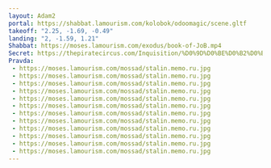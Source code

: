 ```yaml
---
layout: Adam2
portal: https://shabbat.lamourism.com/kolobok/odoomagic/scene.gltf
takeoff: "2.25, -1.69, -0.49"
landing: "2, -1.59, 1.21"
Shabbat: https://moses.lamourism.com/exodus/book-of-JoB.mp4
Secret: https://thepiratecircus.com/Inquisition/%D0%9D%D0%BE%D0%B2%D0%B8%D1%87%D0%BA%D0%B8.jpg?debug=🇺🇦
Pravda:
 - https://moses.lamourism.com/mossad/stalin.memo.ru.jpg
 - https://moses.lamourism.com/mossad/stalin.memo.ru.jpg
 - https://moses.lamourism.com/mossad/stalin.memo.ru.jpg
 - https://moses.lamourism.com/mossad/stalin.memo.ru.jpg
 - https://moses.lamourism.com/mossad/stalin.memo.ru.jpg
 - https://moses.lamourism.com/mossad/stalin.memo.ru.jpg
 - https://moses.lamourism.com/mossad/stalin.memo.ru.jpg
 - https://moses.lamourism.com/mossad/stalin.memo.ru.jpg
 - https://moses.lamourism.com/mossad/stalin.memo.ru.jpg
 - https://moses.lamourism.com/mossad/stalin.memo.ru.jpg
 - https://moses.lamourism.com/mossad/stalin.memo.ru.jpg
 - https://moses.lamourism.com/mossad/stalin.memo.ru.jpg
---
```


